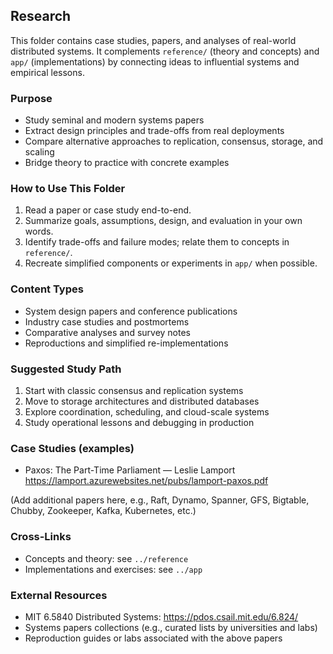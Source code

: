 ## Research

This folder contains case studies, papers, and analyses of real-world distributed systems. It complements `reference/` (theory and concepts) and `app/` (implementations) by connecting ideas to influential systems and empirical lessons.

### Purpose

- Study seminal and modern systems papers
- Extract design principles and trade-offs from real deployments
- Compare alternative approaches to replication, consensus, storage, and scaling
- Bridge theory to practice with concrete examples

### How to Use This Folder

1. Read a paper or case study end-to-end.
2. Summarize goals, assumptions, design, and evaluation in your own words.
3. Identify trade-offs and failure modes; relate them to concepts in `reference/`.
4. Recreate simplified components or experiments in `app/` when possible.

### Content Types

- System design papers and conference publications
- Industry case studies and postmortems
- Comparative analyses and survey notes
- Reproductions and simplified re-implementations

### Suggested Study Path

1. Start with classic consensus and replication systems
2. Move to storage architectures and distributed databases
3. Explore coordination, scheduling, and cloud-scale systems
4. Study operational lessons and debugging in production

### Case Studies (examples)

- Paxos: The Part-Time Parliament — Leslie Lamport  
  https://lamport.azurewebsites.net/pubs/lamport-paxos.pdf

(Add additional papers here, e.g., Raft, Dynamo, Spanner, GFS, Bigtable, Chubby, Zookeeper, Kafka, Kubernetes, etc.)

### Cross-Links

- Concepts and theory: see `../reference`
- Implementations and exercises: see `../app`

### External Resources

- MIT 6.5840 Distributed Systems: https://pdos.csail.mit.edu/6.824/
- Systems papers collections (e.g., curated lists by universities and labs)
- Reproduction guides or labs associated with the above papers